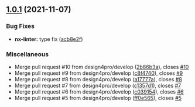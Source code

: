 ## [1.0.1](https://github.com/design4pro/nx/compare/nx-linter/v1.0.0...nx-linter/v1.0.1) (2021-11-07)

### Bug Fixes

- **nx-linter:** type fix ([acb8e2f](https://github.com/design4pro/nx/commit/acb8e2ff83284d31c89d262475680892e0b4d8e0))

### Miscellaneous

- Merge pull request #10 from design4pro/develop ([2b86b3a](https://github.com/design4pro/nx/commit/2b86b3a6cebd638fcc7432b0e3c49794332a871a)), closes [#10](https://github.com/design4pro/nx/issues/10)
- Merge pull request #9 from design4pro/develop ([c8f4740](https://github.com/design4pro/nx/commit/c8f47400faef5686c1fe98d31bf9100b387c8e24)), closes [#9](https://github.com/design4pro/nx/issues/9)
- Merge pull request #8 from design4pro/develop ([a17777a](https://github.com/design4pro/nx/commit/a17777a08e808f0d5bfd3e9c19c3c148427963cc)), closes [#8](https://github.com/design4pro/nx/issues/8)
- Merge pull request #7 from design4pro/develop ([c1357d1](https://github.com/design4pro/nx/commit/c1357d15cca8112f99b0890be1a45a4caedbd4e1)), closes [#7](https://github.com/design4pro/nx/issues/7)
- Merge pull request #6 from design4pro/develop ([c039154](https://github.com/design4pro/nx/commit/c039154d646d9208146fec9c36df6a737f478c9c)), closes [#6](https://github.com/design4pro/nx/issues/6)
- Merge pull request #5 from design4pro/develop ([ff0e565](https://github.com/design4pro/nx/commit/ff0e565896789696220106ee032b63aa0b5bd073)), closes [#5](https://github.com/design4pro/nx/issues/5)
